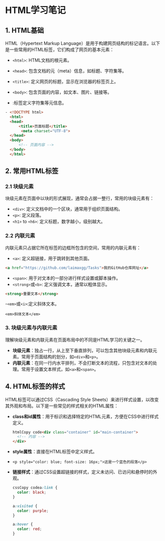 # HTML学习笔记

## 1. HTML基础

HTML（Hypertext Markup Language）是用于构建网页结构的标记语言。以下是一些常用的HTML标签，它们构成了网页的基本元素：

- `<html>`: HTML文档的根元素。

- `<head>`: 包含文档的元（meta）信息，如标题、字符集等。

- `<title>`: 定义网页的标题，显示在浏览器的标签页上。

- `<body>`: 包含页面的内容，如文本、图片、链接等。

- <mta>:标签定义字符集等元信息。

```html
- <!DOCTYPE html>
  <html>
  <head>
      <title>页面标题</title>
       <meta charset="UTF-8">
  </head>
  <body>
      <!-- 页面内容 -->
  </body>
  </html>
```


## 2. 常用HTML标签

### 2.1 块级元素

块级元素在页面中以块的形式展现，通常会占据一整行，常用的块级元素有：

- `<div>`: 定义文档中的一个区块，通常用于组织页面结构。
- `<p>`: 定义段落。
- `<h1>` to `<h6>`: 定义标题，数字越小，级别越大。

### 2.2 内联元素

内联元素只占据它所在标签的边框所包含的空间，常用的内联元素有：

- `<a>`: 定义超链接，用于跳转到其他页面。
```html 
<a href="https://github.com/laimaxgg/Tasks">我的GitHub仓库网址</a>
```

- `<span>`: 用于对文本的一部分进行样式设置或脚本操作。
- `<strong>`或`<b>`: 定义强调文本，通常以粗体显示。
```html
<strong>重要文本</strong>
```

-`<em>`或`<i>`:定义斜体文本。
```htnl
<em>斜体文本</em>
```

### 3. 块级元素与内联元素

理解块级元素和内联元素在页面布局中的不同是HTML学习的关键之一。

- **块级元素**：独占一行，从上至下垂直排列，可以包含其他块级元素和内联元素。常用于页面结构的划分，如`<div>`和`<p>`。
- **内联元素**：在同一行内水平排列，不会打断文本的流程，只包含对文本的处理。常用于设置文本样式，如`<a>`和`<span>`。

## 4. HTML标签的样式

HTML标签可以通过CSS（Cascading Style Sheets）来进行样式设置，以改变其外观和布局。以下是一些常见的样式相关的HTML属性：

- **class和id属性**：用于标识和选择特定的HTML元素，方便在CSS中进行样式定义。

  ```html
  htmlCopy code<div class="container" id="main-container">
    <!-- 内容 -->
  </div>

- **style属性**：直接在HTML标签中定义样式。

- ```<p style="color: blue; font-size: 16px;">这是一个蓝色的段落</p>```

- **链接样式**：通过CSS设置超链接的样式，定义未访问、已访问和悬停时的外观。

  ```css
  cssCopy codea:link {
    color: black;
  }
  
  a:visited {
    color: purple;
  }
  
  a:hover {
    color: red;
  }

